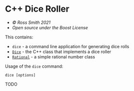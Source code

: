 # C++ Dice Roller #

* _© Ross Smith 2021_
* _Open source under the Boost License_

This contains:

* `dice` - a command line application for generating dice rolls
* [`Dice`](dice.html) - the C++ class that implements a dice roller
* [`Rational`](rational.html) - a simple rational number class

Usage of the `dice` command:

```
dice [options]
```

TODO

